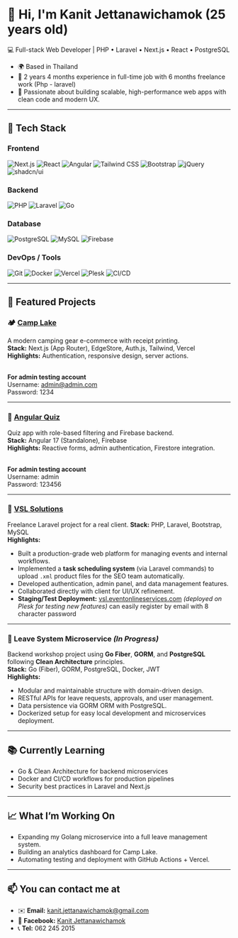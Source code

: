 # 👋 Hi, I'm Kanit Jettanawichamok (25 years old)

💻 Full-stack Web Developer | PHP • Laravel • Next.js • React • PostgreSQL
- 🌍 Based in Thailand
- 🚀 2 years 4 months experience in full-time job with 6 months freelance work (Php - laravel)
- 🚀 Passionate about building scalable, high-performance web apps with clean code and modern UX.

---

## 🧰 Tech Stack
### Frontend
![Next.js](https://img.shields.io/badge/Next.js-black?style=flat&logo=next.js&logoColor=white) 
![React](https://img.shields.io/badge/React-61DAFB?style=flat&logo=react&logoColor=white) 
![Angular](https://img.shields.io/badge/Angular-DD0031?style=flat&logo=angular&logoColor=white) 
![Tailwind CSS](https://img.shields.io/badge/Tailwind_CSS-06B6D4?style=flat&logo=tailwind-css&logoColor=white) 
![Bootstrap](https://img.shields.io/badge/Bootstrap-7952B3?style=flat&logo=bootstrap&logoColor=white) 
![jQuery](https://img.shields.io/badge/jQuery-0769AD?style=flat&logo=jquery&logoColor=white) 
![shadcn/ui](https://img.shields.io/badge/shadcn-ui-4F46E5?style=flat&logoColor=white)

### Backend
![PHP](https://img.shields.io/badge/PHP-777BB4?style=flat&logo=php&logoColor=white) 
![Laravel](https://img.shields.io/badge/Laravel-FF2D20?style=flat&logo=laravel&logoColor=white) 
![Go](https://img.shields.io/badge/Go-00ADD8?style=flat&logo=go&logoColor=white) 

### Database
![PostgreSQL](https://img.shields.io/badge/PostgreSQL-316192?style=flat&logo=postgresql&logoColor=white) 
![MySQL](https://img.shields.io/badge/MySQL-4479A1?style=flat&logo=mysql&logoColor=white) 
![Firebase](https://img.shields.io/badge/Firebase-FFCA28?style=flat&logo=firebase&logoColor=black) 

### DevOps / Tools
![Git](https://img.shields.io/badge/Git-F05032?style=flat&logo=git&logoColor=white) 
![Docker](https://img.shields.io/badge/Docker-2496ED?style=flat&logo=docker&logoColor=white) 
![Vercel](https://img.shields.io/badge/Vercel-000000?style=flat&logo=vercel&logoColor=white) 
![Plesk](https://img.shields.io/badge/Plesk-339933?style=flat&logo=plesk&logoColor=white) 
![CI/CD](https://img.shields.io/badge/CI/CD-orange?style=flat)

---

## 🧩 Featured Projects

### 🏕️ <a href="https://camp-lake.vercel.app" target="_blank">Camp Lake</a>
A modern camping gear e-commerce with receipt printing.  
**Stack:** Next.js (App Router), EdgeStore, Auth.js, Tailwind, Vercel  
**Highlights:** Authentication, responsive design, server actions.

<br>**For admin testing account**
<br>Username: admin@admin.com
<br>Password: 1234

---

### 🧠 <a href="https://angularquiz-84f99.web.app" target="_blank">Angular Quiz</a>
Quiz app with role-based filtering and Firebase backend.  
**Stack:** Angular 17 (Standalone), Firebase  
**Highlights:** Reactive forms, admin authentication, Firestore integration.

<br>**For admin testing account**
<br>Username: admin
<br>Password: 123456

---

### 🐘 <a href="https://vsl.eventonlineservices.com" target="_blank">VSL Solutions</a>
Freelance Laravel project for a real client.
**Stack:** PHP, Laravel, Bootstrap, MySQL  
**Highlights:**  
- Built a production-grade web platform for managing events and internal workflows.
- Implemented a **task scheduling system** (via Laravel commands) to upload `.xml` product files for the SEO team automatically.  
- Developed authentication, admin panel, and data management features.  
- Collaborated directly with client for UI/UX refinement.  
- **Staging/Test Deployment:** <a href="https://vsl.eventonlineservices.com" target="_blank">vsl.eventonlineservices.com</a> *(deployed on Plesk for testing new features)* can easily register by email with 8 character password

---

### 🐹 Leave System Microservice *(In Progress)*
Backend workshop project using **Go Fiber**, **GORM**, and **PostgreSQL** following **Clean Architecture** principles.  
**Stack:** Go (Fiber), GORM, PostgreSQL, Docker, JWT  
**Highlights:**  
- Modular and maintainable structure with domain-driven design.  
- RESTful APIs for leave requests, approvals, and user management.  
- Data persistence via GORM ORM with PostgreSQL.  
- Dockerized setup for easy local development and microservices deployment.

---

## 📚 Currently Learning
- Go & Clean Architecture for backend microservices  
- Docker and CI/CD workflows for production pipelines  
- Security best practices in Laravel and Next.js

---

## 📈 What I’m Working On
- Expanding my Golang microservice into a full leave management system.  
- Building an analytics dashboard for Camp Lake.  
- Automating testing and deployment with GitHub Actions + Vercel.

---

## 📫 You can contact me at
- ✉️ **Email:** [kanit.jettanawichamok@gmail.com](mailto:kanit.jettanawichamok@gmail.com)  
- 📘 **Facebook:** [Kanit Jettanawichamok](https://www.facebook.com/Kanit.Jettanawichamok)  
- 📞 **Tel:** 062 245 2015
